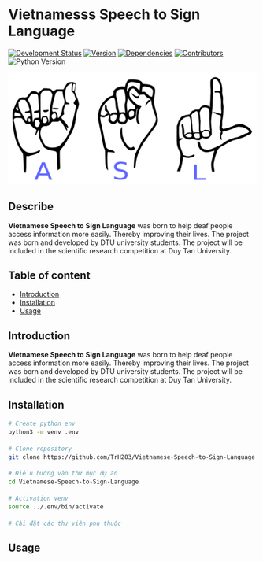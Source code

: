 # Vietnamesss Speech to Sign Language

[![Development Status](https://img.shields.io/badge/status-in%20development-orange)]()
[![Version](https://img.shields.io/badge/version-0.1.0-blue)]()
[![Dependencies](https://img.shields.io/badge/dependencies-up%20to%20date-brightgreen)](https://github.com/TrH203/Vietnamese-Speech-to-Sign-Language/network/dependencies)
[![Contributors](https://img.shields.io/github/contributors/TrH203/Vietnamese-Speech-to-Sign-Language)](https://github.com/TrH203/Vietnamese-Speech-to-Sign-Language/graphs/contributors)
![Python Version](https://img.shields.io/badge/python-3.10.12-blue)

![Project Logo](./resource/logo.png)

## Describe

**Vietnamese Speech to Sign Language** was born to help deaf people access information more easily. Thereby improving their lives. The project was born and developed by DTU university students. The project will be included in the scientific research competition at Duy Tan University.

## Table of content

- [Introduction](#introduction)
- [Installation](#installation)
- [Usage](#usage)

## Introduction

**Vietnamese Speech to Sign Language** was born to help deaf people access information more easily. Thereby improving their lives. The project was born and developed by DTU university students. The project will be included in the scientific research competition at Duy Tan University.

## Installation

```bash
# Create python env
python3 -m venv .env

# Clone repository
git clone https://github.com/TrH203/Vietnamese-Speech-to-Sign-Language

# Điều hướng vào thư mục dự án
cd Vietnamese-Speech-to-Sign-Language

# Activation venv
source ../.env/bin/activate

# Cài đặt các thư viện phụ thuộc


```

## Usage
